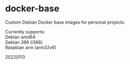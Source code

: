 # docker-base
Custom Debian Docker base images for personal projects.

Currently supports:<BR>
Debian amd64<BR>
Debian 386 (i386)<BR>
Raspbian arm (arm32v6)

20220113